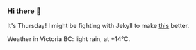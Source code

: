 ### Hi there :wave:

It's Thursday! I might be fighting with Jekyll to make [this](https://swissclubtoronto.ca) better.

Weather in Victoria BC: light rain, at +14°C.
